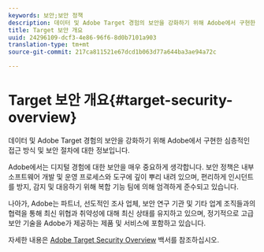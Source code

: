 ```yaml
---
keywords: 보안;보안 정책
description: 데이터 및 Adobe Target 경험의 보안을 강화하기 위해 Adobe에서 구현한 심층적인 접근 방식 및 보안 절차에 대한 정보입니다.
title: Target 보안 개요
uuid: 24296109-dcf3-4e86-96f6-8d0b7101a903
translation-type: tm+mt
source-git-commit: 217ca811521e67dcd1b063d77a644ba3ae94a72c

---
```



# Target 보안 개요{#target-security-overview}

데이터 및 Adobe Target 경험의 보안을 강화하기 위해 Adobe에서 구현한 심층적인 접근 방식 및 보안 절차에 대한 정보입니다.

Adobe에서는 디지털 경험에 대한 보안을 매우 중요하게 생각합니다. 보안 정책은 내부 소프트웨어 개발 및 운영 프로세스와 도구에 깊이 뿌리 내려 있으며, 편리하게 인시던트를 방지, 감지 및 대응하기 위해 복합 기능 팀에 의해 엄격하게 준수되고 있습니다.

나아가, Adobe는 파트너, 선도적인 조사 업체, 보안 연구 기관 및 기타 업계 조직들과의 협력을 통해 최신 위협과 취약성에 대해 최신 상태를 유지하고 있으며, 정기적으로 고급 보안 기술을 Adobe가 제공하는 제품 및 서비스에 포함하고 있습니다.

자세한 내용은 [Adobe Target Security Overview](https://wwwimages.adobe.com/content/dam/Adobe/en/security/pdfs/AdobeTargetSecurityOverview.pdf) 백서를 참조하십시오.
